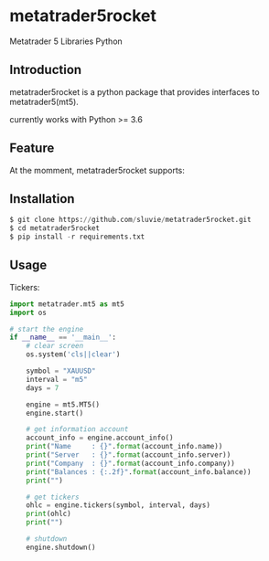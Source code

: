 # metatrader5rocket
Metatrader 5 Libraries Python

## Introduction

metatrader5rocket is a python package that provides interfaces to metatrader5(mt5).

currently works with Python >= 3.6

## Feature

At the momment, metatrader5rocket supports:

## Installation

```python
$ git clone https://github.com/sluvie/metatrader5rocket.git
$ cd metatrader5rocket
$ pip install -r requirements.txt
```
## Usage

Tickers:
```python
import metatrader.mt5 as mt5
import os

# start the engine
if __name__ == '__main__':
    # clear screen
    os.system('cls||clear')

    symbol = "XAUUSD"
    interval = "m5"
    days = 7

    engine = mt5.MT5()
    engine.start()

    # get information account
    account_info = engine.account_info()
    print("Name     : {}".format(account_info.name))
    print("Server   : {}".format(account_info.server))
    print("Company  : {}".format(account_info.company))
    print("Balances : {:.2f}".format(account_info.balance))
    print("")

    # get tickers
    ohlc = engine.tickers(symbol, interval, days)
    print(ohlc)
    print("")

    # shutdown
    engine.shutdown()
```

